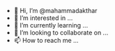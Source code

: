 - 👋 Hi, I’m @mahammadakthar
- 👀 I’m interested in ...
- 🌱 I’m currently learning ...
- 💞️ I’m looking to collaborate on ...
- 📫 How to reach me ...

<!---
mahammadakthar/mahammadakthar is a ✨ special ✨ repository because its `README.md` (this file) appears on your GitHub profile.
You can click the Preview link to take a look at your changes.
--->
